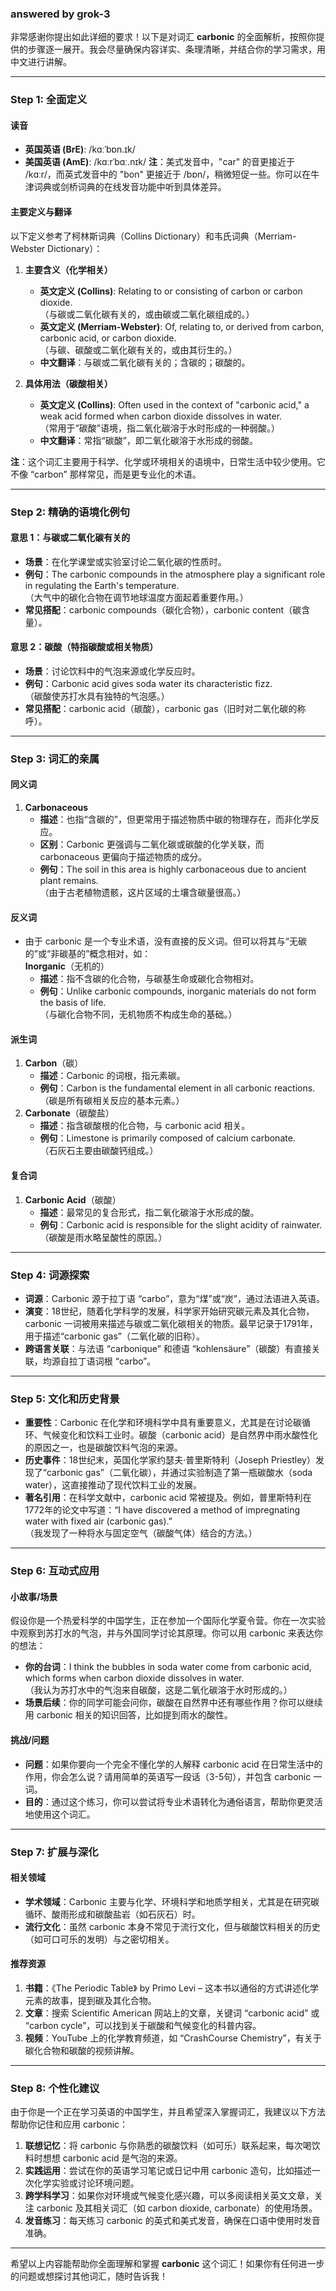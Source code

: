 ### answered by grok-3
非常感谢你提出如此详细的要求！以下是对词汇 **carbonic** 的全面解析，按照你提供的步骤逐一展开。我会尽量确保内容详实、条理清晰，并结合你的学习需求，用中文进行讲解。

---

### **Step 1: 全面定义**

#### **读音**
- **英国英语 (BrE)**: /kɑːˈbɒn.ɪk/
- **美国英语 (AmE)**: /kɑːrˈbɑː.nɪk/
**注**：美式发音中，"car" 的音更接近于 /kɑːr/，而英式发音中的 "bon" 更接近于 /bɒn/，稍微短促一些。你可以在牛津词典或剑桥词典的在线发音功能中听到具体差异。

#### **主要定义与翻译**
以下定义参考了柯林斯词典（Collins Dictionary）和韦氏词典（Merriam-Webster Dictionary）：
1. **主要含义（化学相关）**  
   - **英文定义 (Collins)**: Relating to or consisting of carbon or carbon dioxide.  
     （与碳或二氧化碳有关的，或由碳或二氧化碳组成的。）  
   - **英文定义 (Merriam-Webster)**: Of, relating to, or derived from carbon, carbonic acid, or carbon dioxide.  
     （与碳、碳酸或二氧化碳有关的，或由其衍生的。）  
   - **中文翻译**：与碳或二氧化碳有关的；含碳的；碳酸的。

2. **具体用法（碳酸相关）**  
   - **英文定义 (Collins)**: Often used in the context of "carbonic acid," a weak acid formed when carbon dioxide dissolves in water.  
     （常用于“碳酸”语境，指二氧化碳溶于水时形成的一种弱酸。）  
   - **中文翻译**：常指“碳酸”，即二氧化碳溶于水形成的弱酸。

**注**：这个词汇主要用于科学、化学或环境相关的语境中，日常生活中较少使用。它不像 “carbon” 那样常见，而是更专业化的术语。

---

### **Step 2: 精确的语境化例句**

#### **意思 1：与碳或二氧化碳有关的**
- **场景**：在化学课堂或实验室讨论二氧化碳的性质时。  
- **例句**：The carbonic compounds in the atmosphere play a significant role in regulating the Earth's temperature.  
  （大气中的碳化合物在调节地球温度方面起着重要作用。）  
- **常见搭配**：carbonic compounds（碳化合物），carbonic content（碳含量）。

#### **意思 2：碳酸（特指碳酸或相关物质）**
- **场景**：讨论饮料中的气泡来源或化学反应时。  
- **例句**：Carbonic acid gives soda water its characteristic fizz.  
  （碳酸使苏打水具有独特的气泡感。）  
- **常见搭配**：carbonic acid（碳酸），carbonic gas（旧时对二氧化碳的称呼）。

---

### **Step 3: 词汇的亲属**

#### **同义词**
1. **Carbonaceous**  
   - **描述**：也指“含碳的”，但更常用于描述物质中碳的物理存在，而非化学反应。  
   - **区别**：Carbonic 更强调与二氧化碳或碳酸的化学关联，而 carbonaceous 更偏向于描述物质的成分。  
   - **例句**：The soil in this area is highly carbonaceous due to ancient plant remains.  
     （由于古老植物遗骸，这片区域的土壤含碳量很高。）

#### **反义词**
- 由于 carbonic 是一个专业术语，没有直接的反义词。但可以将其与“无碳的”或“非碳基的”概念相对，如：  
  **Inorganic**（无机的）  
  - **描述**：指不含碳的化合物，与碳基生命或碳化合物相对。  
  - **例句**：Unlike carbonic compounds, inorganic materials do not form the basis of life.  
    （与碳化合物不同，无机物质不构成生命的基础。）

#### **派生词**
1. **Carbon**（碳）  
   - **描述**：Carbonic 的词根，指元素碳。  
   - **例句**：Carbon is the fundamental element in all carbonic reactions.  
     （碳是所有碳相关反应的基本元素。）
2. **Carbonate**（碳酸盐）  
   - **描述**：指含碳酸根的化合物，与 carbonic acid 相关。  
   - **例句**：Limestone is primarily composed of calcium carbonate.  
     （石灰石主要由碳酸钙组成。）

#### **复合词**
1. **Carbonic Acid**（碳酸）  
   - **描述**：最常见的复合形式，指二氧化碳溶于水形成的酸。  
   - **例句**：Carbonic acid is responsible for the slight acidity of rainwater.  
     （碳酸是雨水略呈酸性的原因。）

---

### **Step 4: 词源探索**

- **词源**：Carbonic 源于拉丁语 “carbo”，意为“煤”或“炭”，通过法语进入英语。  
- **演变**：18世纪，随着化学科学的发展，科学家开始研究碳元素及其化合物，carbonic 一词被用来描述与碳或二氧化碳相关的物质。最早记录于1791年，用于描述“carbonic gas”（二氧化碳的旧称）。  
- **跨语言关联**：与法语 “carbonique” 和德语 “kohlensäure”（碳酸）有直接关联，均源自拉丁语词根 “carbo”。

---

### **Step 5: 文化和历史背景**

- **重要性**：Carbonic 在化学和环境科学中具有重要意义，尤其是在讨论碳循环、气候变化和饮料工业时。碳酸（carbonic acid）是自然界中雨水酸性化的原因之一，也是碳酸饮料气泡的来源。  
- **历史事件**：18世纪末，英国化学家约瑟夫·普里斯特利（Joseph Priestley）发现了“carbonic gas”（二氧化碳），并通过实验制造了第一瓶碳酸水（soda water），这直接推动了现代饮料工业的发展。  
- **著名引用**：在科学文献中，carbonic acid 常被提及。例如，普里斯特利在1772年的论文中写道：“I have discovered a method of impregnating water with fixed air (carbonic gas).”  
  （我发现了一种将水与固定空气（碳酸气体）结合的方法。）

---

### **Step 6: 互动式应用**

#### **小故事/场景**
假设你是一个热爱科学的中国学生，正在参加一个国际化学夏令营。你在一次实验中观察到苏打水的气泡，并与外国同学讨论其原理。你可以用 carbonic 来表达你的想法：  
- **你的台词**：I think the bubbles in soda water come from carbonic acid, which forms when carbon dioxide dissolves in water.  
  （我认为苏打水中的气泡来自碳酸，这是二氧化碳溶于水时形成的。）  
- **场景后续**：你的同学可能会问你，碳酸在自然界中还有哪些作用？你可以继续用 carbonic 相关的知识回答，比如提到雨水的酸性。

#### **挑战/问题**
- **问题**：如果你要向一个完全不懂化学的人解释 carbonic acid 在日常生活中的作用，你会怎么说？请用简单的英语写一段话（3-5句），并包含 carbonic 一词。  
- **目的**：通过这个练习，你可以尝试将专业术语转化为通俗语言，帮助你更灵活地使用这个词汇。

---

### **Step 7: 扩展与深化**

#### **相关领域**
- **学术领域**：Carbonic 主要与化学、环境科学和地质学相关，尤其是在研究碳循环、酸雨形成和碳酸盐岩（如石灰石）时。  
- **流行文化**：虽然 carbonic 本身不常见于流行文化，但与碳酸饮料相关的历史（如可口可乐的发明）与之密切相关。

#### **推荐资源**
1. **书籍**：《The Periodic Table》 by Primo Levi – 这本书以通俗的方式讲述化学元素的故事，提到碳及其化合物。  
2. **文章**：搜索 Scientific American 网站上的文章，关键词 “carbonic acid” 或 “carbon cycle”，可以找到关于碳酸和气候变化的科普内容。  
3. **视频**：YouTube 上的化学教育频道，如 “CrashCourse Chemistry”，有关于碳化合物和碳酸的视频讲解。

---

### **Step 8: 个性化建议**

由于你是一个正在学习英语的中国学生，并且希望深入掌握词汇，我建议以下方法帮助你记住和应用 carbonic：  
1. **联想记忆**：将 carbonic 与你熟悉的碳酸饮料（如可乐）联系起来，每次喝饮料时想想 carbonic acid 是气泡的来源。  
2. **实践运用**：尝试在你的英语学习笔记或日记中用 carbonic 造句，比如描述一次化学实验或讨论环境问题。  
3. **跨学科学习**：如果你对环境或气候变化感兴趣，可以多阅读相关英文文章，关注 carbonic 及其相关词汇（如 carbon dioxide, carbonate）的使用场景。  
4. **发音练习**：每天练习 carbonic 的英式和美式发音，确保在口语中使用时发音准确。

---

希望以上内容能帮助你全面理解和掌握 **carbonic** 这个词汇！如果你有任何进一步的问题或想探讨其他词汇，随时告诉我！